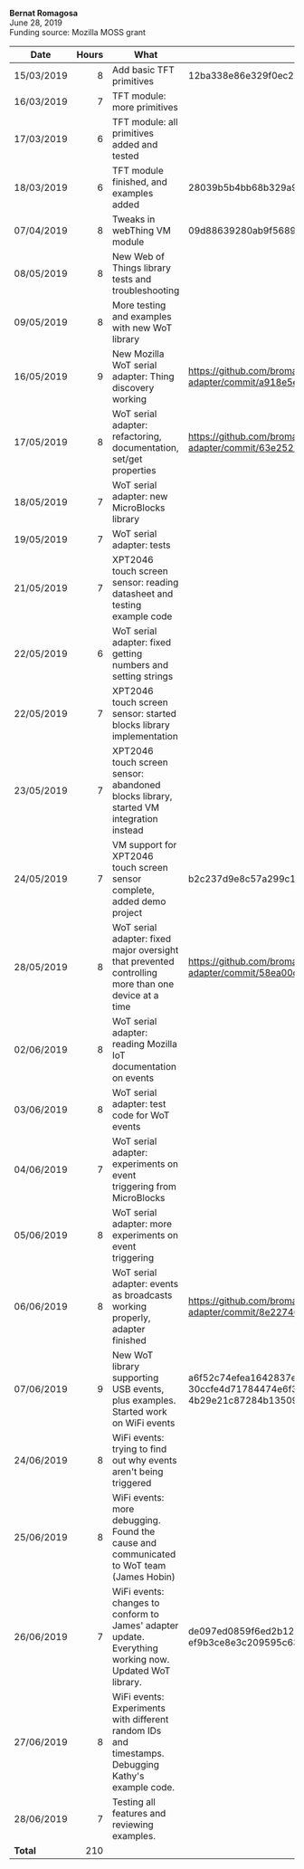 **Bernat Romagosa**<br>
June 28, 2019<br>
Funding source: Mozilla MOSS grant

| Date      | Hours | What | Relevant Commits |
|-----------|------:|------|-----|
| 15/03/2019 | 8 | Add basic TFT primitives | 12ba338e86e329f0ec27865aa5e7632f70d34224
| 16/03/2019 | 7 | TFT module: more primitives
| 17/03/2019 | 6 | TFT module: all primitives added and tested
| 18/03/2019 | 6 | TFT module finished, and examples added | 28039b5b4bb68b329a91c1b8bdbc90d9c2994c68
| 07/04/2019 | 8 | Tweaks in webThing VM module | 09d88639280ab9f56892767bea4c597dc29e2f43
| 08/05/2019 | 8 | New Web of Things library tests and troubleshooting
| 09/05/2019 | 8 | More testing and examples with new WoT library
| 16/05/2019 | 9 | New Mozilla WoT serial adapter: Thing discovery working | https://github.com/bromagosa/microblocks-adapter/commit/a918e5e7a65daec16910f49edf87de3b33809a42
| 17/05/2019 | 8 | WoT serial adapter: refactoring, documentation, set/get properties | https://github.com/bromagosa/microblocks-adapter/commit/63e2522ce7f43c51da60150b17ed21bab95942c4
| 18/05/2019 | 7 | WoT serial adapter: new MicroBlocks library
| 19/05/2019 | 7 | WoT serial adapter: tests
| 21/05/2019 | 7 | XPT2046 touch screen sensor: reading datasheet and testing example code
| 22/05/2019 | 6 | WoT serial adapter: fixed getting numbers and setting strings
| 22/05/2019 | 7 | XPT2046 touch screen sensor: started blocks library implementation
| 23/05/2019 | 7 | XPT2046 touch screen sensor: abandoned blocks library, started VM integration instead
| 24/05/2019 | 7 | VM support for XPT2046 touch screen sensor complete, added demo project | b2c237d9e8c57a299c13e9609183df085e57081f
| 28/05/2019 | 8 | WoT serial adapter: fixed major oversight that prevented controlling more than one device at a time | https://github.com/bromagosa/microblocks-adapter/commit/58ea00c1e2dbadef4526fe221446868244c22876
| 02/06/2019 | 8 | WoT serial adapter: reading Mozilla IoT documentation on events
| 03/06/2019 | 8 | WoT serial adapter: test code for WoT events
| 04/06/2019 | 7 | WoT serial adapter: experiments on event triggering from MicroBlocks
| 05/06/2019 | 8 | WoT serial adapter: more experiments on event triggering
| 06/06/2019 | 8 | WoT serial adapter: events as broadcasts working properly, adapter finished | https://github.com/bromagosa/microblocks-adapter/commit/8e22740a3c128ac7cda303e0a24546ae60b03736
| 07/06/2019 | 9 | New WoT library supporting USB events, plus examples. Started work on WiFi events | a6f52c74efea1642837e76a9c91d762eb561ee04, 30ccfe4d71784474e6f33d4939afdf78da278ca7, 4b29e21c87284b135093309fc01f90485cbc860f
| 24/06/2019 | 8 | WiFi events: trying to find out why events aren't being triggered
| 25/06/2019 | 8 | WiFi events: more debugging. Found the cause and communicated to WoT team (James Hobin)
| 26/06/2019 | 7 | WiFi events: changes to conform to James' adapter update. Everything working now. Updated WoT library. | de097ed0859f6ed2b12a1da217b87a991337f26a, ef9b3ce8e3c209595c636082006a8f8e64991afa
| 27/06/2019 | 8 | WiFi events: Experiments with different random IDs and timestamps. Debugging Kathy's example code.
| 28/06/2019 | 7 | Testing all features and reviewing examples.
| **Total** | 210 | |
